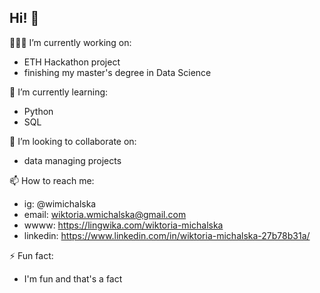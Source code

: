 ## Hi! 🤗

👩🏻‍💻 I’m currently working on: 
  - ETH Hackathon project
  - finishing my master's degree in Data Science


🌱 I’m currently learning:
  - Python
  - SQL
    

👯 I’m looking to collaborate on: 
  - data managing projects
    

📫 How to reach me:
  - ig: @wimichalska
  - email: wiktoria.wmichalska@gmail.com
  - wwww: https://lingwika.com/wiktoria-michalska
  - linkedin: https://www.linkedin.com/in/wiktoria-michalska-27b78b31a/


⚡ Fun fact:
  - I'm fun and that's a fact
